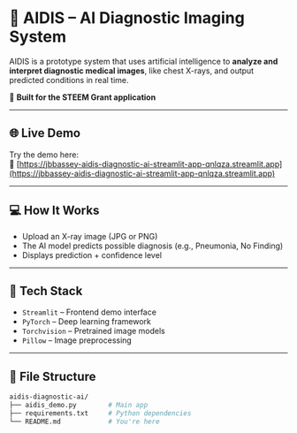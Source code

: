 # 🧠 AIDIS – AI Diagnostic Imaging System

AIDIS is a prototype system that uses artificial intelligence to **analyze and interpret diagnostic medical images**, like chest X-rays, and output predicted conditions in real time.

🎯 **Built for the STEEM Grant application**

---

## 🌐 Live Demo

Try the demo here:  
🔗 [https://jbbassey-aidis-diagnostic-ai-streamlit-app-qnlqza.streamlit.app](https://jbbassey-aidis-diagnostic-ai-streamlit-app-qnlqza.streamlit.app)

---

## 💻 How It Works

- Upload an X-ray image (JPG or PNG)
- The AI model predicts possible diagnosis (e.g., Pneumonia, No Finding)
- Displays prediction + confidence level

---

## 🚀 Tech Stack

- `Streamlit` – Frontend demo interface  
- `PyTorch` – Deep learning framework  
- `Torchvision` – Pretrained image models  
- `Pillow` – Image preprocessing

---

## 📂 File Structure

```bash
aidis-diagnostic-ai/
├── aidis_demo.py        # Main app
├── requirements.txt     # Python dependencies
└── README.md            # You're here
